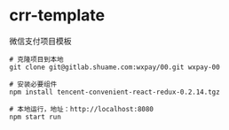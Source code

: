 # crr-template

微信支付项目模板

```
# 克隆项目到本地
git clone git@gitlab.shuame.com:wxpay/00.git wxpay-00
```

```
# 安装必要组件
npm install tencent-convenient-react-redux-0.2.14.tgz
```

```
# 本地运行，地址：http://localhost:8080
npm start run
```

